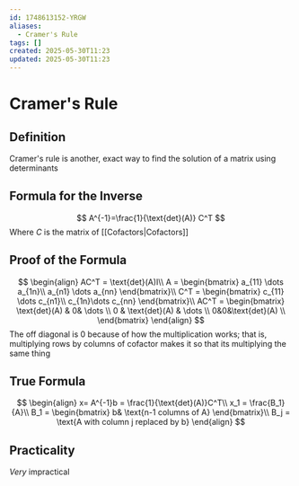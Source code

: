 ```yaml
---
id: 1748613152-YRGW
aliases:
  - Cramer's Rule
tags: []
created: 2025-05-30T11:23
updated: 2025-05-30T11:23
---
```


# Cramer's Rule

## Definition

Cramer's rule is another, exact way to find the solution of a matrix using determinants

## Formula for the Inverse

$$
A^{-1}=\frac{1}{\text{det}(A)} C^T
$$
Where $C$ is the matrix of [[Cofactors|Cofactors]]

## Proof of the Formula

$$
\begin{align}
AC^T = \text{det}(A)I\\
A = \begin{bmatrix}
a_{11} \dots a_{1n}\\
a_{n1} \dots a_{nn}
\end{bmatrix}\\
C^T = \begin{bmatrix}
c_{11} \dots c_{n1}\\
c_{1n}\dots c_{nn}
\end{bmatrix}\\
AC^T = \begin{bmatrix}
\text{det}(A) & 0& \dots \\
0 & \text{det}(A) & \dots \\
0&0&\text{det}(A) \\
\end{bmatrix}
\end{align}
$$
The off diagonal is 0 because of how the multiplication works; that is,\
multiplying rows by columns of cofactor makes it so that its multiplying the same thing

## True Formula

$$
\begin{align}
x= A^{-1}b = \frac{1}{\text{det}(A)}C^T\\
x_1 = \frac{B_1}{A}\\
B_1 = \begin{bmatrix}
b& \text{n-1 columns of A}
\end{bmatrix}\\
B_j = \text{A with column j replaced by b}
\end{align}
$$

## Practicality

*Very* impractical
